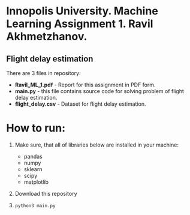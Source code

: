 # Innopolis University. Machine Learning Assignment 1. Ravil Akhmetzhanov. 
## Flight delay estimation

There are 3 files in repository: 

* __Ravil_ML_1.pdf__ - Report for this assignment in PDF form.
* __main.py__ - this file contains source code for solving problem of flight delay estimation. 
* __flight_delay.csv__ - Dataset for flight delay estimation.

# How to run:

1) Make sure, that all of libraries below are installed in your machine:
    - pandas
    - numpy
    - sklearn 
    - scipy
    - matplotlib

2) Download this repository
    
3) ``` python3 main.py ```
    
